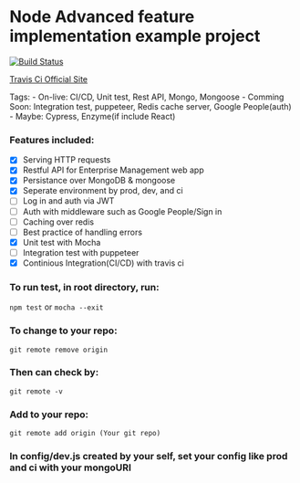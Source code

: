 # Node Advanced feature implementation example project

[![Build Status](https://travis-ci.org/GuanYangCLU/Unit-test-for-US-army-backend.svg?branch=master)](https://travis-ci.org/GuanYangCLU/Unit-test-for-US-army-backend)

[Travis Ci Official Site](https://travis-ci.org/)

Tags:
    - On-live: CI/CD, Unit test, Rest API, Mongo, Mongoose
    - Comming Soon: Integration test, puppeteer, Redis cache server, Google People(auth)
    - Maybe: Cypress, Enzyme(if include React)

### Features included:

- [x] Serving HTTP requests
- [x] Restful API for Enterprise Management web app
- [x] Persistance over MongoDB & mongoose
- [x] Seperate environment by prod, dev, and ci
- [ ] Log in and auth via JWT
- [ ] Auth with middleware such as Google People/Sign in
- [ ] Caching over redis
- [ ] Best practice of handling errors
- [x] Unit test with Mocha
- [ ] Integration test with puppeteer
- [x] Continious Integration(CI/CD) with travis ci

### To run test, in root directory, run:

`npm test` or `mocha --exit`

### To change to your repo:

`git remote remove origin`

### Then can check by:

`git remote -v`

### Add to your repo:

`git remote add origin (Your git repo)`

### In config/dev.js created by your self, set your config like prod and ci with your mongoURI
